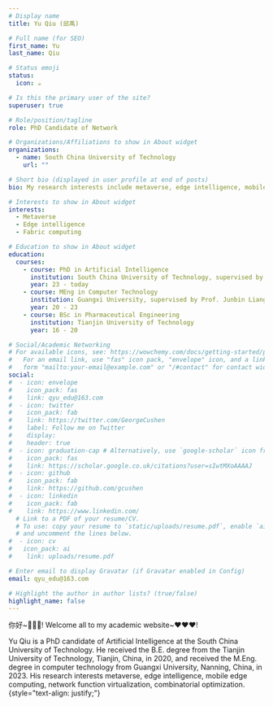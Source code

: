 ```yaml
---
# Display name
title: Yu Qiu (邱禹)

# Full name (for SEO)
first_name: Yu
last_name: Qiu

# Status emoji
status:
  icon: ☕️

# Is this the primary user of the site?
superuser: true

# Role/position/tagline
role: PhD Candidate of Network

# Organizations/Affiliations to show in About widget
organizations:
  - name: South China University of Technology
    url: ""

# Short bio (displayed in user profile at end of posts)
bio: My research interests include metaverse, edge intelligence, mobile edge computing, network function virtualization, combinatorial optimization.

# Interests to show in About widget
interests:
  - Metaverse
  - Edge intelligence
  - Fabric computing

# Education to show in About widget
education:
  courses:
    - course: PhD in Artificial Intelligence
      institution: South China University of Technology, supervised by Prof. Chen Min, FIEEE
      year: 23 - today
    - course: MEng in Computer Technology
      institution: Guangxi University, supervised by Prof. Junbin Liang
      year: 20 - 23
    - course: BSc in Pharmaceutical Engineering
      institution: Tianjin University of Technology
      year: 16 - 20

# Social/Academic Networking
# For available icons, see: https://wowchemy.com/docs/getting-started/page-builder/#icons
#   For an email link, use "fas" icon pack, "envelope" icon, and a link in the
#   form "mailto:your-email@example.com" or "/#contact" for contact widget.
social:
#  - icon: envelope
#    icon_pack: fas
#    link: qyu_edu@163.com
#  - icon: twitter
#    icon_pack: fab
#    link: https://twitter.com/GeorgeCushen
#    label: Follow me on Twitter
#    display:
#    header: true
#  - icon: graduation-cap # Alternatively, use `google-scholar` icon from `ai` icon pack
#    icon_pack: fas
#    link: https://scholar.google.co.uk/citations?user=sIwtMXoAAAAJ
#  - icon: github
#    icon_pack: fab
#    link: https://github.com/gcushen
#  - icon: linkedin
#    icon_pack: fab
#    link: https://www.linkedin.com/
  # Link to a PDF of your resume/CV.
  # To use: copy your resume to `static/uploads/resume.pdf`, enable `ai` icons in `params.yaml`,
  # and uncomment the lines below.
#  - icon: cv
#   icon_pack: ai
#    link: uploads/resume.pdf

# Enter email to display Gravatar (if Gravatar enabled in Config)
email: qyu_edu@163.com

# Highlight the author in author lists? (true/false)
highlight_name: false
---
```


你好~👋👋👋! Welcome all to my academic website~❤️❤️❤️! 

Yu Qiu is a PhD candidate of Artificial Intelligence at the South China University of Technology. 
He received the B.E. degree from the Tianjin University of Technology, Tianjin, China, in 2020, 
and received  the M.Eng. degree in computer technology from Guangxi University, Nanning, China, in 2023. 
His research interests  metaverse, edge intelligence, mobile edge computing, network function virtualization, combinatorial optimization.
{style="text-align: justify;"}
